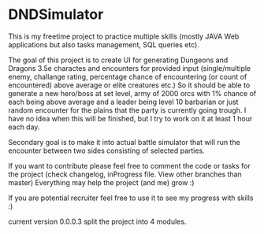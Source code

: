 # DNDSimulator
This is my freetime project to practice multiple skills (mostly JAVA Web applications but also tasks management, SQL queries etc). 

The goal of this project is to create UI for generating Dungeons and Dragons 3.5e charactes and encounters for provided input (single/multiple enemy, challange rating,  percentage chance of encountering (or count of encountered) above average or elite creatures etc.) So it should be able to generate a new hero/boss at set level, army of 2000 orcs with 1% chance of each being above average and a leader being level 10 barbarian or just random encounter for the plains that the party is currently going trough. I have no idea when this will be finished, but I try to work on it at least 1 hour each day.

Secondary goal is to make it into actual battle simulator that will run the encounter between two sides consisting of selected parties.

If you want to contribute please feel free to comment the code or tasks for the project (check changelog, inProgress file. View other branches than master)
Everything may help the project (and me) grow :)

If you are potential recruiter feel free to use it to see my progress with skills :)

current version 0.0.0.3
split the project into 4 modules. 